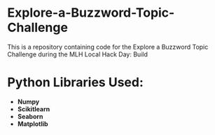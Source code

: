 # Explore-a-Buzzword-Topic-Challenge
This is a repository containing code for the Explore a Buzzword Topic Challenge during the MLH Local Hack Day: Build

# Python Libraries Used: 
- **Numpy**
- **Scikitlearn**
- **Seaborn**
- **Matplotlib**
